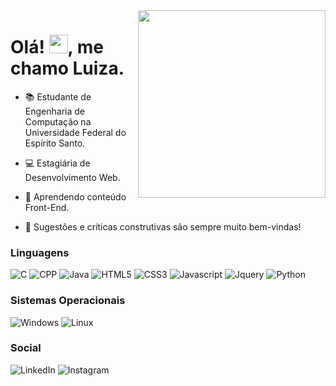 <img src="fixing-bugs.svg" min-width="300px" max-width="300px" width="300px" align="right">

<h1 align="left">
   Olá! <img src="https://raw.githubusercontent.com/kaueMarques/kaueMarques/master/hi.gif" width="30px">, me chamo Luiza.
</h1>

<p align="left">
 
 - 📚 Estudante de Engenharia de Computação na Universidade Federal do Espírito Santo.

 - 💻 Estagiária de Desenvolvimento Web.

 - 🌱 Aprendendo conteúdo Front-End.

 - 💬 Sugestões e críticas construtivas são sempre muito bem-vindas!
 </p>

<h3 align="left">
   Linguagens
</h3>

 ![C](https://img.shields.io/badge/C-00599C?style=for-the-badge&logo=c&logoColor=white)
 ![CPP](https://img.shields.io/badge/C%2B%2B-00599C?style=for-the-badge&logo=c%2B%2B&logoColor=white)
 ![Java](https://img.shields.io/badge/Java-DC322F?style=for-the-badge&logo=java&logoColor=white)
 ![HTML5](https://img.shields.io/badge/HTML5-E34F26?style=for-the-badge&logo=html5&logoColor=white)
 ![CSS3](https://img.shields.io/badge/CSS3-1572B6?style=for-the-badge&logo=css3&logoColor=white)
 ![Javascript](https://img.shields.io/badge/JavaScript-F7DF1E?style=for-the-badge&logo=javascript&logoColor=black)
 ![Jquery](https://img.shields.io/badge/jQuery-0769AD?style=for-the-badge&logo=jquery&logoColor=white)
 ![Python](https://img.shields.io/badge/Python-3776AB?style=for-the-badge&logo=python&logoColor=white)


<h3 align="left"> 
   Sistemas Operacionais 
</h3>

 ![Windows](https://img.shields.io/badge/Windows-017AD7?style=for-the-badge&logo=windows&logoColor=white)
 ![Linux](https://img.shields.io/badge/Linux-E34F26?style=for-the-badge&logo=linux&logoColor=black)


<h3 align="left"> 
   Social
</h3>

 ![LinkedIn](https://img.shields.io/badge/LinkedIn-0077B5?style=for-the-badge&logo=linkedin&logoColor=white)
 ![Instagram](https://img.shields.io/badge/Instagram-E4405F?style=for-the-badge&logo=instagram&logoColor=white) 
